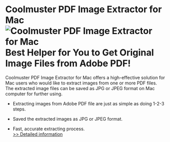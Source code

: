 # Coolmuster PDF Image Extractor for Mac<br />![Coolmuster PDF Image Extractor for Mac](https://mycommerce.akamaized.net/api/pimages/P300882045/BIG/300882045.PNG)<br />Best Helper for You to Get Original Image Files from Adobe PDF!

Coolmuster PDF Image Extractor for Mac offers a high-effective solution for Mac users who would like to extract images from one or more PDF files. The extracted image files can be saved as JPG or JPEG format on Mac computer for further using.

* Extracting images from Adobe PDF file are just as simple as doing 1-2-3 steps.

* Saved the extracted images as JPG or JPEG format.

* Fast, accurate extracting process.<br />[>> Detailed information](https://secure.shareit.com/shareit/product.html?productid=300882045&affiliateid=200057808)